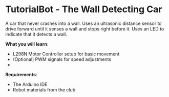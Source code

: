 # TutorialBot - The Wall Detecting Car

A car that never crashes into a wall. Uses an ultrasonic distance sensor to drive forward until it senses a wall and stops right before it. Uses an LED to indicate that it detects a wall.

**What you will learn**:
 - L298N Motor Controller setup for basic movement
 - (Optional) PWM signals for speed adjustments
 - 

**Requirements**:
- The Arduino IDE 
- Robot materials from the club



<!--stackedit_data:
eyJoaXN0b3J5IjpbLTE2NzA5MzQ5NzgsMTYxNjUzNjI1NywxNT
A1MzI4ODEzLDYwOTI3ODYwOSwtMTQyMDI4MjcxOCwxOTk1NzYz
Mjg0LDk1MzA2MDc3MywxOTQzMDA3NTQzLC04MDYzNDQ4MDgsOT
g0OTMwMTg1XX0=
-->